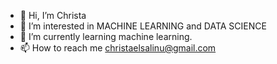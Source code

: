 - 👋 Hi, I’m Christa 
- 👀 I’m interested in MACHINE LEARNING and DATA SCIENCE
- 🌱 I’m currently learning machine learning.
- 📫 How to reach me christaelsalinu@gmail.com

<!---
elsa-linu/elsa-linu is a ✨ special ✨ repository because its `README.md` (this file) appears on your GitHub profile.
You can click the Preview link to take a look at your changes.
--
